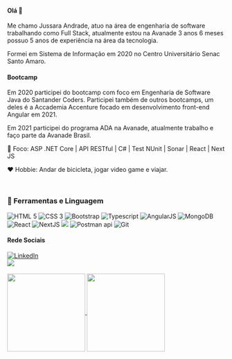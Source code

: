 #### Olá 👋
Me chamo Jussara Andrade, atuo na área de engenharia de software trabalhando como Full Stack, atualmente estou na Avanade 3 anos 6 meses possuo 5 anos de experiência na área da tecnologia.

Formei em Sistema de Informação em 2020 no Centro Universitário Senac Santo Amaro.

#### Bootcamp
Em 2020 participei do bootcamp com foco em Engenharia de Software Java do Santander Coders. Participei também de outros bootcamps, um deles é a Accademia Accenture focado em desenvolvimento front-end Angular em 2021. 

Em 2021 participei do programa ADA na Avanade, atualmente trabalho e faço parte da Avanade Brasil.

<p>🎯 Foco: ASP .NET Core | API RESTful | C# | Test NUnit | Sonar | React | Next JS</p>
<p>❤ Hobbie: Andar de bicicleta, jogar video game e viajar.</p>	
 
<br>
<div>

### 🚀 Ferramentas e Linguagem
<img src="https://img.icons8.com/color/48/000000/html-5.png" title="HTML 5" />
<img src="https://img.icons8.com/color/48/000000/css3.png" title="CSS 3" />
<img src="https://img.icons8.com/color/48/000000/bootstrap.png" title="Bootstrap" />
<img src="https://img.icons8.com/color/48/000000/typescript.png" title="Typescript" />
<img src="https://img.icons8.com/color/48/000000/angularjs.png" title="AngularJS" />
<img src="https://img.icons8.com/color/48/673737/mongodb.png" title="MongoDB" />
<img src="https://img.icons8.com/?size=48&id=35989&format=png&color=4E7AB5" title="React" />
<img src="https://img.icons8.com/?size=48&id=r2OarXWQc7B6&format=png&color=000000" title="NextJS" />
<img src="https://img.icons8.com/color/48/000000/c-sharp-logo.png"/>
<img src="https://img.icons8.com/wired/48/FFCB2B/postman-api.png" title="Postman api" />
<img src="https://img.icons8.com/color/48/000000/git.png" title="Git" />
</div>

#### Rede Sociais
<div>			
<a href="https://www.linkedin.com/in/jussara-andrade-731731142/" target="_blank">
  <img src="https://img.shields.io/badge/LinkedIn-0077B5?style=for-the-badge&logo=linkedin&logoColor=white" title="LinkedIn" style="max-width:100%;">
</a>
</div>

<a href="https://www.credly.com/users/jussara-de-jesus-andrade/badges" target="_blank">
  <img src="https://img.icons8.com/color/48/000000/guarantee.png"/>
</a> 

<br>
<br>

<a href="https://github.com/JussaraAndrade">
  <img height="180em" align="center" src="https://github-readme-stats.vercel.app/api?username=JussaraAndrade&count_private=true&show_icons=true&theme=onedark&hide_border=true&include_all_commits=true&layout=compact&)" />
</a>

<a href="https://github.com/JussaraAndrade">
    <img height="180em" align="center" src="https://github-readme-stats.vercel.app/api/top-langs/?username=JussaraAndrade&langs_count=8&layout=compact&theme=onedark&hide_border=true&include_all_commits=true&count_private=true&)" />
</a>


